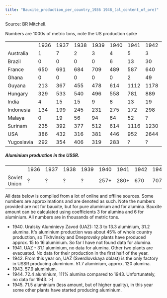 ```yaml
---
title: "Bauxite_production_per_country_1936 1948_(al_content_of_ore)"
---
```


Source: BR Mitchell.

Numbers are 1000s of metric tons, note the US production spike

|            |      |      |      |      |      |      |      |      |      |      |      |      |      |
|------------|------|------|------|------|------|------|------|------|------|------|------|------|------|
|            | 1936 | 1937 | 1938 | 1939 | 1940 | 1941 | 1942 | 1943 | 1944 | 1945 | 1946 | 1947 | 1948 |
| Australia  | 1    | 7    | 2    | 3    | 4    | 5    | 3    | 3    | 3    | 3    | 4    | 5    | 6    |
| Brazil     | 0    | 0    | 0    | 0    | 6    | 13   | 30   | 69   | 15   | 20   | 4    | 7    | 15   |
| France     | 650  | 691  | 684  | 709  | 489  | 587  | 640  | 946  | 666  | 258  | 449  | 680  | 804  |
| Ghana      | 0    | 0    | 0    | 0    | 0    | 2    | 49   | 107  | 109  | 149  | 116  | 97   | 142  |
| Guyana     | 213  | 367  | 455  | 478  | 614  | 1112 | 1178 | 1973 | 928  | 680  | 1134 | 1381 | 1996 |
| Hungary    | 329  | 533  | 540  | 496  | 558  | 781  | 889  | 998  | ?    | 44   | 101  | 340  | 446  |
| India      | 4    | 15   | 15   | 9    | 8    | 13   | 19   | 25   | 12   | 14   | 17   | 19   | 21   |
| Indonesia  | 134  | 199  | 245  | 231  | 275  | 172  | 298  | 650  | 275  | 164  | ?    | 25   | 438  |
| Malaya     | 0    | 19   | 56   | 94   | 64   | 52   | ?    | ?    | ?    | ?    | ?    | ?    | ?    |
| Surinam    | 235  | 392  | 377  | 512  | 614  | 1116 | 1230 | 1694 | 762  | 747  | 1020 | 1742 | 1983 |
| USA        | 386  | 432  | 316  | 381  | 446  | 952  | 2644 | 6333 | 2869 | 997  | 1122 | 1221 | 1480 |
| Yugoslavia | 292  | 354  | 406  | 319  | 283  | ?    | ?    | ?    | ?    | ?    | 71   | 88   | 144  |

#####  Aluminium production in the USSR. 

|              |      |      |      |      |      |      |      |      |      |      |      |      |      |
|--------------|------|------|------|------|------|------|------|------|------|------|------|------|------|
|              | 1936 | 1937 | 1938 | 1939 | 1940 | 1941 | 1942 | 1943 | 1944 | 1945 | 1946 | 1947 | 1948 |
| Soviet Union | ?    | ?    | ?    | ?    | 257+ | 280+ | 670  | 707+ | 830+ | 830+ | ?    | ?    | ?    |

All data below is compiled from a lot of online and offline sources.
Some numbers are approximations and are denoted as such. Note the
numbers provided are not for bauxite, but for pure aluminium and for
alumina. Bauxite amount can be calculated using coefficients 3 for
alumina and 6 for aluminium. All numbers are in thousands of metric
tons.

-   1940\. Uralsky Aluminievy Zavod (UAZ): 12.3 to 13.3 aluminium, 31.2
    alumina. It's aluminium production was about 45% of whole country
    production, so Tikhvinsky and Dneprovsky plants have produced
    approx. 15 to 16 aluminium. So far I have not found data for
    alumina.
-   1941\. UAZ - 31.1 aluminium, no data for alumina. Other two plants
    are evacuated. No data for their production in the first half of the
    year.
-   1942\. From this year on, UAZ (Sverdlovskaya oblast) is the only
    factory in USSR producing aluminium. 51.7 aluminium, approx. 120
    alumina.
-   1943\. 57.9 aluminium.
-   1944\. 72.4 aluminium, 111% alumina compared to 1943. Unfortunately,
    no data for 1943. :-)
-   1945\. 71.5 aluminium (less amount, but of higher quality), in this
    year some other plants have started producing aluminium.
